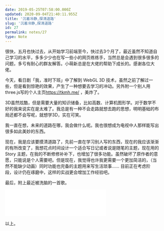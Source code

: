 ```yaml
---
date: 2019-05-25T07:58:00.000Z
updated: 2020-09-04T21:40:11.955Z
title: '沉着冷静,探清道路'
slug: '沉着冷静,探清道路'
id: 27
permalink: notes/27
type: Note
---
```


很快，五月也快过去，从开始学习前端至今，快过去3个月了，最近虽然不知道自己学习的水平，多多少少也在写一些小的网页练练手，当然总是会遇到很多很多的问题，多亏有耐心的群友解答。小萌新总是在大佬的帮助下成长的。感谢各位大佬。

今天，看日剧「我，准时下班」中了解到 WebGL 3D 技术，虽然之前了解过一些，但是看到惊艳的效果，产生了一种想要去学习的冲动。另外附一个别人用three.js写的个人主页<https://tkmh.me/> ，美炸了。

3D虽然炫酷，但是需要大量的知识储备，比如高数、计算机图形学。对于数学不好的我来说实在是太难了。我总是有一种不会走路就想去跑的思想，明明基础的布局还都不会写呢，就想学3D，实在可笑。

我一直在想，未来的道路在哪，我会做什么呢。我也很想成为电视中人那样能写出很多如此美妙的东西。

现在，我是应该要摸清道路了，先前一直在学习别人写的东西，现在的我应该渐渐的有所改变了，我想花点时间设计一个适合写日记或者说是随笔的主题，现在用的 Story 主题，在我的不断修修补补下，也增加了很多功能。虽然破坏了原作者的意愿，只能说是个人需要吧。但是现在，我觉得也许我更需要一个更加简洁的，（当然不能缺少动画）同时功能也完备的主题用来写生活琐事…… 目前正在考虑阶段，设计仍在琢磨中，这样的实战更会增加工作经验吧。

最后，附上最近被洗脑的一首歌。

<iframe frameborder="no" border="0" marginwidth="0" marginheight="0" width=330 height=86 src="//music.163.com/outchain/player?type=2&id=520570570&auto=1&height=66"></iframe>

以上。